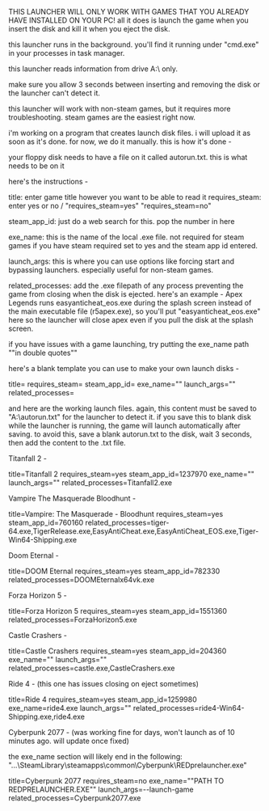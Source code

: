 THIS LAUNCHER WILL ONLY WORK WITH GAMES THAT YOU ALREADY HAVE INSTALLED ON YOUR PC! all it does is launch the game when you insert the disk and kill it when you eject the disk.

this launcher runs in the background. you'll find it running under "cmd.exe" in your processes in task manager. 

this launcher reads information from drive A:\ only.

make sure you allow 3 seconds between inserting and removing the disk or the launcher can't detect it.

this launcher will work with non-steam games, but it requires more troubleshooting. steam games are the easiest right now.

i'm working on a program that creates launch disk files. i will upload it as soon as it's done. for now, we do it manually. this is how it's done -

your floppy disk needs to have a file on it called autorun.txt. this is what needs to be on it

here's the instructions -

title: enter game title however you want to be able to read it
requires_steam: enter yes or no / "requires_steam=yes" "requires_steam=no"

steam_app_id: just do a web search for this. pop the number in here

exe_name: this is the name of the local .exe file. not required for steam games if you have steam required set to yes and the steam app id entered.

launch_args: this is where you can use options like forcing start and bypassing launchers. especially useful for non-steam games.

related_processes: add the .exe filepath of any process preventing the game from closing when the disk is ejected. here's an example - Apex Legends runs easyanticheat_eos.exe during the splash screen instead of the main executable file (r5apex.exe), so you'll put "easyanticheat_eos.exe" here so the launcher will close apex even if you pull the disk at the splash screen.

if you have issues with a game launching, try putting the exe_name path ""in double quotes""

here's a blank template you can use to make your own launch disks -

title=
requires_steam=
steam_app_id=
exe_name=""
launch_args=""
related_processes=

and here are the working launch files. again, this content must be saved to "A:\autorun.txt" for the launcher to detect it. if you save this to blank disk while the launcher is running, the game will launch automatically after saving. to avoid this, save a blank autorun.txt to the disk, wait 3 seconds, then add the content to the .txt file.

Titanfall 2 -

title=Titanfall 2
requires_steam=yes
steam_app_id=1237970
exe_name=""
launch_args=""
related_processes=Titanfall2.exe



Vampire The Masquerade Bloodhunt -

title=Vampire: The Masquerade - Bloodhunt
requires_steam=yes
steam_app_id=760160
related_processes=tiger-64.exe,TigerRelease.exe,EasyAntiCheat.exe,EasyAntiCheat_EOS.exe,Tiger-Win64-Shipping.exe



Doom Eternal - 

title=DOOM Eternal
requires_steam=yes
steam_app_id=782330
related_processes=DOOMEternalx64vk.exe



Forza Horizon 5 -

title=Forza Horizon 5
requires_steam=yes
steam_app_id=1551360
related_processes=ForzaHorizon5.exe



Castle Crashers - 

title=Castle Crashers
requires_steam=yes
steam_app_id=204360
exe_name=""
launch_args=""
related_processes=castle.exe,CastleCrashers.exe




Ride 4 - (this one has issues closing on eject sometimes)

title=Ride 4
requires_steam=yes
steam_app_id=1259980
exe_name=ride4.exe
launch_args=""
related_processes=ride4-Win64-Shipping.exe,ride4.exe




Cyberpunk 2077 - (was working fine for days, won't launch as of 10 minutes ago. will update once fixed)

the exe_name section will likely end in the following:
					"...\SteamLibrary\steamapps\common\Cyberpunk\REDprelauncher.exe"

title=Cyberpunk 2077
requires_steam=no
exe_name=""PATH TO REDPRELAUNCHER.EXE""
launch_args=--launch-game
related_processes=Cyberpunk2077.exe


